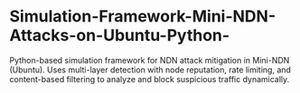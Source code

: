 # Simulation-Framework-Mini-NDN-Attacks-on-Ubuntu-Python-
Python-based simulation framework for NDN attack mitigation in Mini-NDN (Ubuntu). Uses multi-layer detection with node reputation, rate limiting, and content-based filtering to analyze and block suspicious traffic dynamically.
